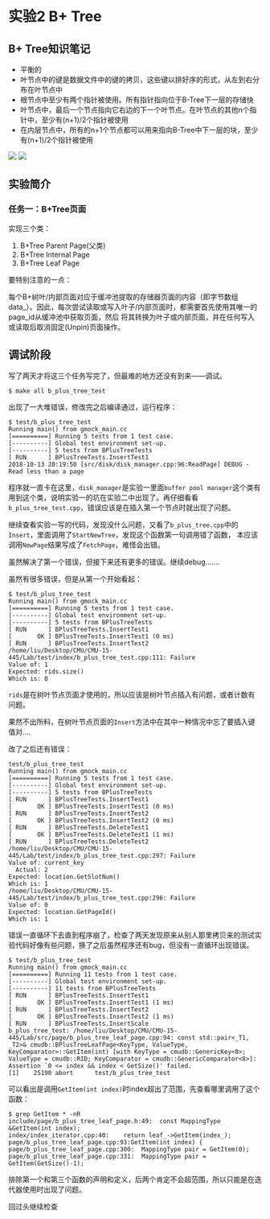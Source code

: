 # 实验2 B+ Tree

## B+ Tree知识笔记
+ 平衡的
+ 叶节点中的键是数据文件中的键的拷贝，这些键以排好序的形式，从左到右分布在叶节点中
+ 根节点中至少有两个指针被使用。所有指针指向位于B-Tree下一层的存储快
+ 叶节点中，最后一个节点指向它右边的下一个叶节点。在叶节点的其他n个指针中，至少有(n+1)/2个指针被使用
+ 在内层节点中，所有的n+1个节点都可以用来指向B-Tree中下一层的块，至少有(n+1)/2个指针被使用

![](https://github.com/liu-jianhao/CMU-15-445/blob/master/Lab2-B-Tree/images/B-Tree-Node.png)
![](https://github.com/liu-jianhao/CMU-15-445/blob/master/Lab2-B-Tree/images/DeepinScreenshot_select-area_20180924103212.png)

## 实验简介



### 任务一：B+Tree页面
实现三个类：
1. B+Tree Parent Page(父类)
2. B+Tree Internal Page
3. B+Tree Leaf Page

要特别注意的一点：

每个B+树叶/内部页面对应于缓冲池提取的存储器页面的内容（即字节数组data_）。因此，每次尝试读取或写入叶子/内部页面时，都需要首先使用其唯一的page_id从缓冲池中获取页面，然后 将其转换为叶子或内部页面，并在任何写入或读取后取消固定(Unpin)页面操作。






## 调试阶段
写了两天才将这三个任务写完了，但最难的地方还没有到来——调试。

```shell
$ make all b_plus_tree_test
```
出现了一大堆错误，修改完之后编译通过，运行程序：
```shell
$ test/b_plus_tree_test                                                                                                       
Running main() from gmock_main.cc
[==========] Running 5 tests from 1 test case.
[----------] Global test environment set-up.
[----------] 5 tests from BPlusTreeTests
[ RUN      ] BPlusTreeTests.InsertTest1
2018-10-13 20:19:50 [src/disk/disk_manager.cpp:96:ReadPage] DEBUG - Read less than a page
```
程序就一直卡在这里，`disk_manager`是实验一里面`buffer pool manager`这个类有用到这个类，说明实验一的坑在实验二中出现了。再仔细看看`b_plus_tree_test.cpp`，错误应该是在插入第一个节点时就出现了问题。

继续查看实验一写的代码，发现没什么问题，又看了`b_plus_tree.cpp`中的`Insert`，里面调用了`StartNewTree`，发现这个函数第一句调用错了函数，
本应该调用`NewPage`结果写成了`FetchPage`，难怪会出错。

虽然解决了第一个错误，但接下来还有更多的错误。继续debug.......

虽然有很多错误，但是从第一个开始看起：
```
$ test/b_plus_tree_test
Running main() from gmock_main.cc
[==========] Running 5 tests from 1 test case.
[----------] Global test environment set-up.
[----------] 5 tests from BPlusTreeTests
[ RUN      ] BPlusTreeTests.InsertTest1
[       OK ] BPlusTreeTests.InsertTest1 (0 ms)
[ RUN      ] BPlusTreeTests.InsertTest2
/home/liu/Desktop/CMU/CMU-15-445/Lab/test/index/b_plus_tree_test.cpp:111: Failure
Value of: 1
Expected: rids.size()
Which is: 0
```
`rids`是在树叶节点页面才使用的，所以应该是树叶节点插入有问题，或者计数有问题。

果然不出所料，在树叶节点页面的`Insert`方法中在其中一种情况中忘了要插入键值对....

改了之后还有错误：
```
test/b_plus_tree_test
Running main() from gmock_main.cc
[==========] Running 5 tests from 1 test case.
[----------] Global test environment set-up.
[----------] 5 tests from BPlusTreeTests
[ RUN      ] BPlusTreeTests.InsertTest1
[       OK ] BPlusTreeTests.InsertTest1 (0 ms)
[ RUN      ] BPlusTreeTests.InsertTest2
[       OK ] BPlusTreeTests.InsertTest2 (0 ms)
[ RUN      ] BPlusTreeTests.DeleteTest1
[       OK ] BPlusTreeTests.DeleteTest1 (1 ms)
[ RUN      ] BPlusTreeTests.DeleteTest2
/home/liu/Desktop/CMU/CMU-15-445/Lab/test/index/b_plus_tree_test.cpp:297: Failure
Value of: current_key
  Actual: 2
Expected: location.GetSlotNum()
Which is: 1
/home/liu/Desktop/CMU/CMU-15-445/Lab/test/index/b_plus_tree_test.cpp:296: Failure
Value of: 0
Expected: location.GetPageId()
Which is: 1
```
错误一直循环下去直到程序崩了，检查了两天发现原来从别人那里拷贝来的测试实验代码好像有些问题，换了之后虽然程序还有bug，但没有一直循环出现错误。
```
$ test/b_plus_tree_test
Running main() from gmock_main.cc
[==========] Running 11 tests from 1 test case.
[----------] Global test environment set-up.
[----------] 11 tests from BPlusTreeTests
[ RUN      ] BPlusTreeTests.InsertTest1
[       OK ] BPlusTreeTests.InsertTest1 (1 ms)
[ RUN      ] BPlusTreeTests.InsertTest2
[       OK ] BPlusTreeTests.InsertTest2 (1 ms)
[ RUN      ] BPlusTreeTests.InsertScale
b_plus_tree_test: /home/liu/Desktop/CMU/CMU-15-445/Lab/src/page/b_plus_tree_leaf_page.cpp:94: const std::pair<_T1, _T2>& cmudb::BPlusTreeLeafPage<KeyType, ValueType, KeyComparator>::GetItem(int) [with KeyType = cmudb::GenericKey<8>; ValueType = cmudb::RID; KeyComparator = cmudb::GenericComparator<8>]: Assertion `0 <= index && index < GetSize()' failed.
[1]    25190 abort      test/b_plus_tree_test
```
可以看出是调用`GetItem(int index)`时index超出了范围，先查看哪里调用了这个函数：
```shell
$ grep GetItem * -nR
include/page/b_plus_tree_leaf_page.h:49:  const MappingType &GetItem(int index);
index/index_iterator.cpp:40:    return leaf_->GetItem(index_);
page/b_plus_tree_leaf_page.cpp:93:GetItem(int index) {
page/b_plus_tree_leaf_page.cpp:300:  MappingType pair = GetItem(0);
page/b_plus_tree_leaf_page.cpp:331:  MappingType pair = GetItem(GetSize()-1);
```
排除第一个和第三个函数的声明和定义，后两个肯定不会超范围，所以只能是在迭代器使用时出现了问题。

回过头继续检查
